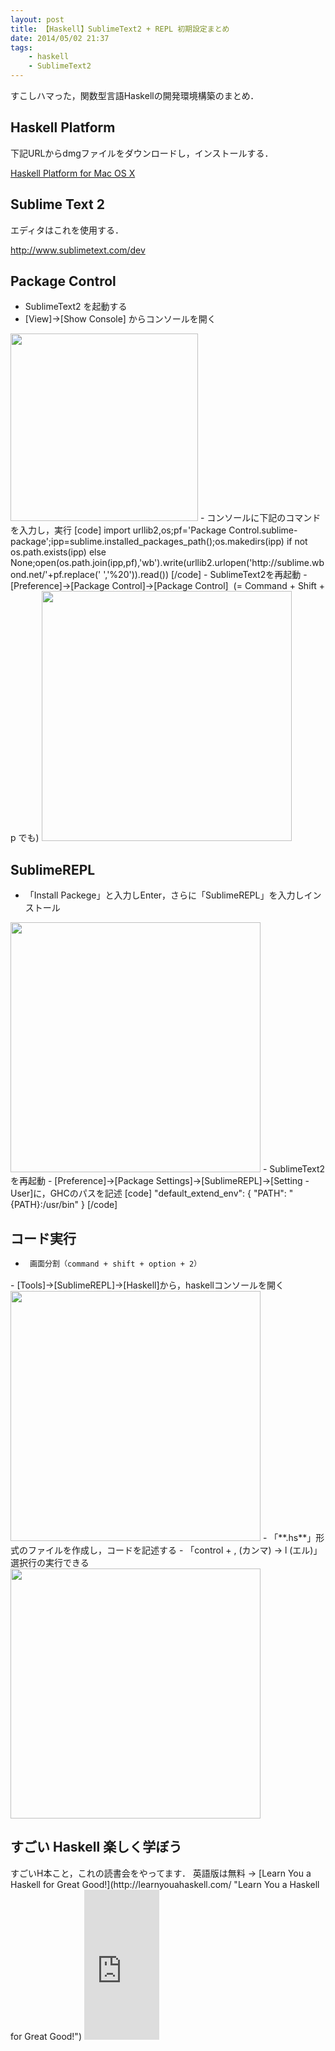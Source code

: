 ```yaml
---
layout: post
title: 【Haskell】SublimeText2 + REPL 初期設定まとめ
date: 2014/05/02 21:37
tags:
    - haskell
    - SublimeText2
---
```

すこしハマった，関数型言語Haskellの開発環境構築のまとめ．

<!--more-->
<h2 class="page-heading">Haskell Platform</h2>
下記URLからdmgファイルをダウンロードし，インストールする．

[Haskell Platform for Mac OS X](https://www.haskell.org/platform/mac.html "Haskell Platform for Mac OS X")
<h2 class="page-heading">Sublime Text 2</h2>
エディタはこれを使用する．

http://www.sublimetext.com/dev
<h2 class="page-heading">Package Control</h2>

- SublimeText2 を起動する
- [View]-&gt;[Show Console] からコンソールを開く
<img class="img-frame " style="font-family: Consolas, Monaco, monospace; font-size: 12px; line-height: 18px;" alt="" src="http://yutarotanaka.com/blog/wp-content/uploads/2014/01/e76f44e42ed04da3fc3760454ee67685.png" width="300" />
- コンソールに下記のコマンドを入力し，実行
[code]
import urllib2,os;pf='Package Control.sublime-package';ipp=sublime.installed_packages_path();os.makedirs(ipp) if not os.path.exists(ipp) else None;open(os.path.join(ipp,pf),'wb').write(urllib2.urlopen('http://sublime.wbond.net/'+pf.replace(' ','%20')).read())
[/code]
- SublimeText2を再起動
- [Preference]-&gt;[Package Control]-&gt;[Package Control]  (= Command + Shift + p でも)
<img class="img-frame " alt="" src="http://yutarotanaka.com/blog/wp-content/uploads/2014/01/b7425bcd1c2c4e928a9586be35a43881.png" width="400" />

<h2 class="page-heading">SublimeREPL</h2>

- 「Install Packege」と入力しEnter，さらに「SublimeREPL」を入力しインストール
<img class="img-frame " alt="" src="http://yutarotanaka.com/blog/wp-content/uploads/2014/01/a1c89dbb3efd12ace9665b5a54462b4d.png" width="400" />
- SublimeText2を再起動
- [Preference]-&gt;[Package Settings]-&gt;[SublimeREPL]-&gt;[Setting - User]に，GHCのパスを記述
[code]
&quot;default_extend_env&quot;: {
 &quot;PATH&quot;: &quot;{PATH}:/usr/bin&quot;
}
[/code]

<h2 class="page-heading">コード実行</h2>

- <span style="font-family: Consolas, Monaco, monospace; font-size: 12px; line-height: 18px;"> 画面分割（command + shift + option + 2）
</span>
- [Tools]-&gt;[SublimeREPL]-&gt;[Haskell]から，haskellコンソールを開く
<img class="img-frame " alt="" src="http://yutarotanaka.com/blog/wp-content/uploads/2014/01/fcaffe5637ca59bff39a9c4aeece8f58.png" width="400" />
- 「**.hs**」形式のファイルを作成し，コードを記述する
- 「control + , (カンマ) → l (エル)」選択行の実行できる
<img class="img-frame " alt="" src="http://yutarotanaka.com/blog/wp-content/uploads/2014/01/929defaf42bcc78d05d2da25b8175a66.png" width="400" />

<h2 class="page-heading">すごい Haskell 楽しく学ぼう</h2>
すごいH本こと，これの読書会をやってます．
英語版は無料 → [Learn You a Haskell for Great Good!](http://learnyouahaskell.com/ "Learn You a Haskell for Great Good!")

<iframe style="width: 120px; height: 240px;" src="http://rcm-fe.amazon-adsystem.com/e/cm?t=tanakayutaroa-22&amp;o=9&amp;p=8&amp;l=as1&amp;asins=4274068854&amp;ref=qf_sp_asin_til&amp;fc1=000000&amp;IS2=1&amp;lt1=_blank&amp;m=amazon&amp;lc1=0000FF&amp;bc1=FFFFFF&amp;bg1=FFFFFF&amp;f=ifr" height="240" width="320" frameborder="0" marginwidth="0" marginheight="0" scrolling="no"></iframe>
